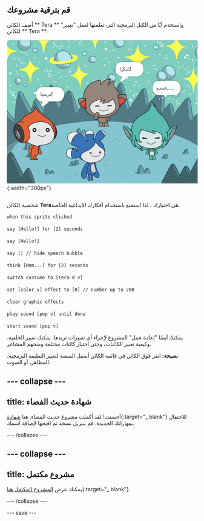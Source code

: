 ## قم بترقية مشروعك

<div style="display: flex; flex-wrap: wrap">
<div style="flex-basis: 200px; flex-grow: 1; margin-right: 15px;">
أضف الكائن ** Tera ** واستخدم أيًا من الكتل البرمجية التي تعلمتها لعمل "تعبير" للكائن ** Tera **.
</div>
<div>

![الكائن Tera على المنصة.](images/tera-step.png){:width="300px"}

</div>
</div>

شخصية الكائن **Tera**هي اختيارك ، لذا استمتع باستخدام أفكارك الإبداعية الخاصة.

```blocks3
when this sprite clicked

say [Hello!] for [2] seconds

say [Hello!]

say [] // hide speech bubble

think [Hmm...] for [2] seconds

switch costume to [tera-d v]

set [color v] effect to [0] // number up to 200

clear graphic effects

play sound [pop v] until done

start sound [pop v]
```

يمكنك أيضًا "إعادة عمل" المشروع لإجراء أي تغييرات تريدها. يمكنك تغيير الخلفية، وكيفية تعبير الكائنات، وحتى اختيار كائنات مختلفة ومنحهم المشاعر.

**نصيحة:** انقر فوق الكائن في قائمة الكائن أسفل المنصة لتغيير التعليمة البرمجية، المظاهر، أو الصوت.

--- collapse ---
---
title: شهادة حديث الفضاء
---

أحسنت! لقد أكملت مشروع حديث الفضاء. هنا [شهادة](https://drive.google.com/file/d/18xx4uNIyRSty_2ujHkGDzGwTgfSGC1AF/view?usp=sharing){:target="_ blank"} للاحتفال بمهاراتك الجديدة. قم بتنزيل نسخة ثم افتحها لإضافة اسمك.

--- /collapse ---

--- collapse ---
---
title: مشروع مكتمل
---

يمكنك عرض [المشروع المكتمل هنا](https://scratch.mit.edu/projects/485673032/){:target="_ blank"}.

--- /collapse ---

--- save ---
